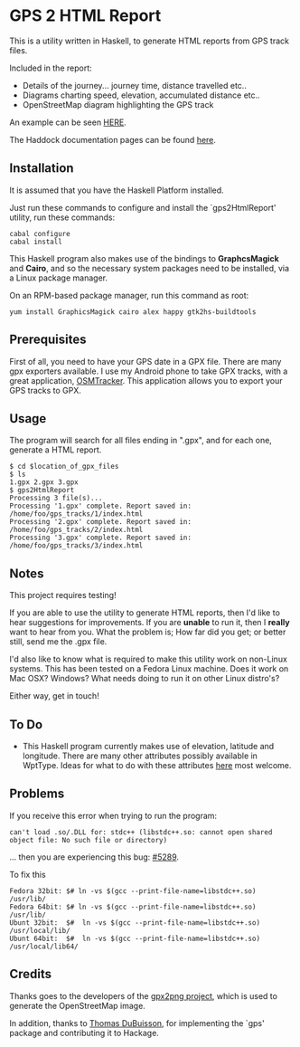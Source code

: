 GPS 2 HTML Report
================

This is a utility written in Haskell, to generate HTML reports from GPS track files.

Included in the report:

* Details of the journey... journey time, distance travelled etc..
* Diagrams charting speed, elevation, accumulated distance etc..
* OpenStreetMap diagram highlighting the GPS track

An example can be seen [HERE](http://www.macs.hw.ac.uk/~rs46/gps2htmlreport/3/index.html).

The Haddock documentation pages can be found [here](http://www.macs.hw.ac.uk/~rs46/gps2htmlreport/doc/).

Installation
------------
It is assumed that you have the Haskell Platform installed.

Just run these commands to configure and install the `gps2HtmlReport' utility, run these commands:

```
cabal configure
cabal install
```

This Haskell program also makes use of the bindings to **GraphcsMagick** and **Cairo**, and so the necessary system packages need to be installed, via a Linux package manager.

On an RPM-based package manager, run this command as root:

```
yum install GraphicsMagick cairo alex happy gtk2hs-buildtools
```

Prerequisites
-------------
First of all, you need to have your GPS date in a GPX file. There are many gpx exporters available. I use my Android phone to take GPX tracks, with a great application, [OSMTracker](https://code.google.com/p/osmtracker-android/). This application allows you to export your GPS tracks to GPX.

Usage
-----
The program will search for all files ending in ".gpx", and for each one, generate a HTML report.

```
$ cd $location_of_gpx_files
$ ls
1.gpx 2.gpx 3.gpx
$ gps2HtmlReport
Processing 3 file(s)...
Processing '1.gpx' complete. Report saved in: /home/foo/gps_tracks/1/index.html
Processing '2.gpx' complete. Report saved in: /home/foo/gps_tracks/2/index.html
Processing '3.gpx' complete. Report saved in: /home/foo/gps_tracks/3/index.html
```

Notes
-----
This project requires testing!

If you are able to use the utility to generate HTML reports, then I'd like to hear suggestions for improvements. If you are **unable** to run it, then I **really** want to hear from you. What the problem is; How far did you get; or better still, send me the .gpx file.

I'd also like to know what is required to make this utility work on non-Linux systems. This has been tested on a Fedora Linux machine. Does it work on Mac OSX? Windows? What needs doing to run it on other Linux distro's?

Either way, get in touch!

To Do
-----

* This Haskell program currently makes use of elevation, latitude and longitude. There are many other attributes possibly available in WptType. Ideas for what to do with these attributes [here](http://hackage.haskell.org/packages/archive/GPX/0.4.8/doc/html/Data-Geo-GPX-WptType.html#t:WptType) most welcome.

Problems
-----

If you receive this error when trying to run the program:
```
can't load .so/.DLL for: stdc++ (libstdc++.so: cannot open shared object file: No such file or directory)
```

... then you are experiencing this bug: [#5289](http://hackage.haskell.org/trac/ghc/ticket/5289).

To fix this
```
Fedora 32bit: $# ln -vs $(gcc --print-file-name=libstdc++.so) /usr/lib/
Fedora 64bit: $# ln -vs $(gcc --print-file-name=libstdc++.so) /usr/lib/
Ubunt 32bit:  $#  ln -vs $(gcc --print-file-name=libstdc++.so) /usr/local/lib/
Ubunt 64bit:  $#  ln -vs $(gcc --print-file-name=libstdc++.so) /usr/local/lib64/
```

Credits
-------
Thanks goes to the developers of the [gpx2png project](http://wiki.openstreetmap.org/wiki/Gpx2png), which is used to generate the OpenStreetMap image.

In addition, thanks to [Thomas DuBuisson](http://www.haskellers.com/user/TomMD), for implementing the `gps' package and contributing it to Hackage.